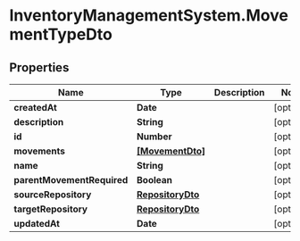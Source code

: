 # InventoryManagementSystem.MovementTypeDto

## Properties
Name | Type | Description | Notes
------------ | ------------- | ------------- | -------------
**createdAt** | **Date** |  | [optional] 
**description** | **String** |  | [optional] 
**id** | **Number** |  | [optional] 
**movements** | [**[MovementDto]**](MovementDto.md) |  | [optional] 
**name** | **String** |  | [optional] 
**parentMovementRequired** | **Boolean** |  | [optional] 
**sourceRepository** | [**RepositoryDto**](RepositoryDto.md) |  | [optional] 
**targetRepository** | [**RepositoryDto**](RepositoryDto.md) |  | [optional] 
**updatedAt** | **Date** |  | [optional] 


